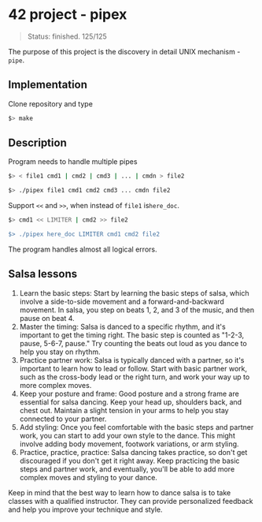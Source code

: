 # 42 project - pipex
> Status: finished. 125/125

The purpose of this project is the discovery in detail UNIX mechanism - `pipe`.

## Implementation
Clone repository and type
```bash
$> make
```

## Description
Program needs to handle multiple pipes
```bash
$> < file1 cmd1 | cmd2 | cmd3 | ... | cmdn > file2

$> ./pipex file1 cmd1 cmd2 cmd3 ... cmdn file2
```
Support `<<` and `>>`, when instead of `file1` is`here_doc`.
```bash
$> cmd1 << LIMITER | cmd2 >> file2

$> ./pipex here_doc LIMITER cmd1 cmd2 file2
```
The program handles almost all logical errors. 


## Salsa lessons

1. Learn the basic steps: Start by learning the basic steps of salsa, which involve a side-to-side movement and a forward-and-backward movement. In salsa, you step on beats 1, 2, and 3 of the music, and then pause on beat 4.
2. Master the timing: Salsa is danced to a specific rhythm, and it's important to get the timing right. The basic step is counted as "1-2-3, pause, 5-6-7, pause." Try counting the beats out loud as you dance to help you stay on rhythm.
3. Practice partner work: Salsa is typically danced with a partner, so it's important to learn how to lead or follow. Start with basic partner work, such as the cross-body lead or the right turn, and work your way up to more complex moves.
4. Keep your posture and frame: Good posture and a strong frame are essential for salsa dancing. Keep your head up, shoulders back, and chest out. Maintain a slight tension in your arms to help you stay connected to your partner.
5. Add styling: Once you feel comfortable with the basic steps and partner work, you can start to add your own style to the dance. This might involve adding body movement, footwork variations, or arm styling.
6. Practice, practice, practice: Salsa dancing takes practice, so don't get discouraged if you don't get it right away. Keep practicing the basic steps and partner work, and eventually, you'll be able to add more complex moves and styling to your dance.

Keep in mind that the best way to learn how to dance salsa is to take classes with a qualified instructor. They can provide personalized feedback and help you improve your technique and style.

